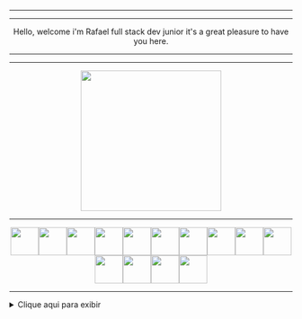 ------------


------------
  
<p align="center">
Hello, welcome i'm Rafael full stack dev junior it's a great pleasure to have you here. 
</p>

------------


------------
<p align="center">
<img src="https://user-images.githubusercontent.com/107640792/175847002-03905537-7fe8-4f59-8985-f261fbea83e0.jpg" width="250" height="250">
</p>



------------
<p align="center">
<img src="https://user-images.githubusercontent.com/107640792/175851149-6de2b516-971e-482b-a57b-0bfdedc0efd4.png" width="50" height="50"><img src="https://user-images.githubusercontent.com/107640792/175853352-671c86d7-d7b8-4db5-a3bd-eb206eda425c.png" width="50" height="50"><img src="https://user-images.githubusercontent.com/107640792/175851136-0caf357f-15f4-459a-b25d-c52f36de4ee3.png" width="50" height="50"><img src="https://user-images.githubusercontent.com/107640792/175851130-5d23372e-b8d9-4bc6-b62c-b72bea7508f5.png" width="50" height="50"><img src="https://user-images.githubusercontent.com/107640792/175851144-2fd41493-1478-4355-a1dd-06a24b17c90f.png" width="50" height="50"><img src="https://user-images.githubusercontent.com/107640792/175851148-ed139c75-7765-4508-a605-e187322dbc88.png" width="50" height="50"><img src="https://user-images.githubusercontent.com/107640792/175851137-841d2e3b-c8d6-4bf3-a186-f6b21c17aa05.png" width="50" height="50"><img src="https://user-images.githubusercontent.com/107640792/175851138-3ab0c861-64e4-48c3-8d69-7270b753944a.png" width="50" height="50"><img src="https://user-images.githubusercontent.com/107640792/175851139-9587143a-5f4a-478b-8c19-fdf3357cecc8.png" width="50" height="50"><img src="https://user-images.githubusercontent.com/107640792/175851132-7db31941-5c2f-4014-b025-69c30ea2a8b3.png" width="50" height="50"><img src="https://user-images.githubusercontent.com/107640792/175851140-1730ca8b-3fd9-4dd0-9c93-ff46f1042ae5.png" width="50" height="50"><img src="https://user-images.githubusercontent.com/107640792/175851142-08bbb879-a61c-47c1-9358-3fefbeb08143.png" width="50" height="50"><img src="https://user-images.githubusercontent.com/107640792/175851143-ea8b60af-af7f-4217-acdc-0d2b9c85d3d7.png" width="50" height="50"><img src="https://user-images.githubusercontent.com/107640792/175851150-06e7826c-9eca-4e4c-b090-04d09002dfc0.png" width="50" height="50">
</p>	

------------


<details>
<summary>Clique aqui para exibir</summary>
Ola aqui estão alguns exemplos de projetos
</details>

